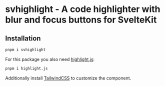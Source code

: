 # svhighlight - A code highlighter with blur and focus buttons for SvelteKit

## Installation

```bash
pnpm i svhighlight
```

For this package you also need [highlight.js](https://www.npmjs.com/package/highlight.js?activeTab=readme):

```bash
pnpm i highlight.js
```

Additionally install [TailwindCSS](https://tailwindcss.com/docs/guides/sveltekit) to customize the component.



